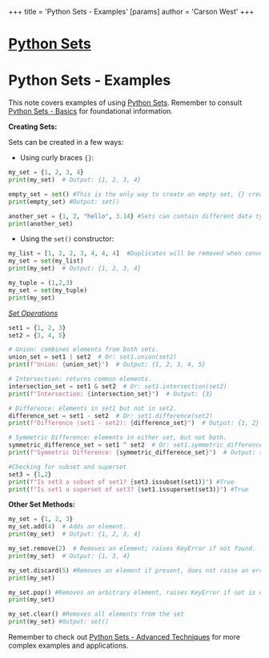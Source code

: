 +++
 title = 'Python Sets - Examples'
[params]
	author = 'Carson West'
+++
# [Python Sets](./../python-sets/)
# Python Sets - Examples

This note covers examples of using [Python Sets](./../python-sets/).  Remember to consult [Python Sets - Basics](./../python-sets---basics/) for foundational information.

**Creating Sets:**

Sets can be created in a few ways:

* Using curly braces `{}`:

```python
my_set = {1, 2, 3, 4}
print(my_set)  # Output: {1, 2, 3, 4}

empty_set = set() #This is the only way to create an empty set, {} creates an empty dictionary
print(empty_set) #Output: set()

another_set = {1, 2, "hello", 3.14} #Sets can contain different data types, but must be immutable(can't change once created)
print(another_set)
```

* Using the `set()` constructor:

```python
my_list = [1, 2, 2, 3, 4, 4, 4]  #Duplicates will be removed when converting to a set
my_set = set(my_list)
print(my_set)  # Output: {1, 2, 3, 4}

my_tuple = (1,2,3)
my_set = set(my_tuple)
print(my_set)
```

*[Set Operations](./../set-operations/)*

```python
set1 = {1, 2, 3}
set2 = {3, 4, 5}

# Union: combines elements from both sets.
union_set = set1 | set2  # Or: set1.union(set2)
print(f"Union: {union_set}")  # Output: {1, 2, 3, 4, 5}

# Intersection: returns common elements.
intersection_set = set1 & set2  # Or: set1.intersection(set2)
print(f"Intersection: {intersection_set}")  # Output: {3}

# Difference: elements in set1 but not in set2.
difference_set = set1 - set2  # Or: set1.difference(set2)
print(f"Difference (set1 - set2): {difference_set}")  # Output: {1, 2}

# Symmetric Difference: elements in either set, but not both.
symmetric_difference_set = set1 ^ set2  # Or: set1.symmetric_difference(set2)
print(f"Symmetric Difference: {symmetric_difference_set}")  # Output: {1, 2, 4, 5}

#Checking for subset and superset
set3 = {1,2}
print(f"Is set3 a subset of set1? {set3.issubset(set1)}") #True
print(f"Is set1 a superset of set3? {set1.issuperset(set3)}") #True

```


**Other Set Methods:**

```python
my_set = {1, 2, 3}
my_set.add(4)  # Adds an element.
print(my_set)  # Output: {1, 2, 3, 4}

my_set.remove(2)  # Removes an element; raises KeyError if not found.
print(my_set)  # Output: {1, 3, 4}

my_set.discard(5) #Removes an element if present, does not raise an error if not present
print(my_set)

my_set.pop() #Removes an arbitrary element, raises KeyError if set is empty
print(my_set)

my_set.clear() #Removes all elements from the set
print(my_set) #Output: set()
```

Remember to check out [Python Sets - Advanced Techniques](./../python-sets---advanced-techniques/) for more complex examples and applications.

